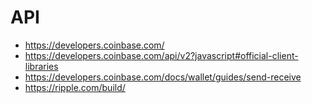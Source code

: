 # API

* https://developers.coinbase.com/
* https://developers.coinbase.com/api/v2?javascript#official-client-libraries
* https://developers.coinbase.com/docs/wallet/guides/send-receive
* https://ripple.com/build/
